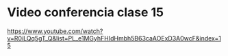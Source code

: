 # Video conferencia clase 15

https://www.youtube.com/watch?v=R0iLQq5gT_Q&list=PL_e1MGyhFHIdHmbh5B63caAOExD3A0wcF&index=15